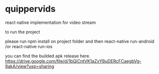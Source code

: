 # quippervids
react native implementation for video stream

to run the project 

please run npm install on project folder
and then react-native run-android /or react-native run-ios

you can find the builded apk release here.
https://drive.google.com/file/d/1bQiCntVK1aZvYBuDERcFCaegbVg-9akA/view?usp=sharing
